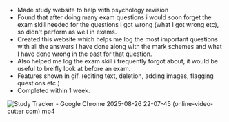 - Made study website to help with psychology revision
- Found that after doing many exam questions i would soon forget the exam skill needed for the questions I got wrong (what I got wrong etc), so didn't perform as well in exams.
- Created this website which helps me log the most important questions with all the answers I have done along with the mark schemes and what I have done wrong in the past for that question.
- Also helped me log the exam skill i frequently forgot about, it would be useful to breifly look at before an exam.
- Features shown in gif. (editing text, deletion, adding images, flagging questions etc.)
- Completed within 1 week.



![Study Tracker - Google Chrome 2025-08-26 22-07-45 (online-video-cutter com) mp4](https://github.com/user-attachments/assets/9bee362f-9246-47ab-a168-eba19bcbf9bd)
